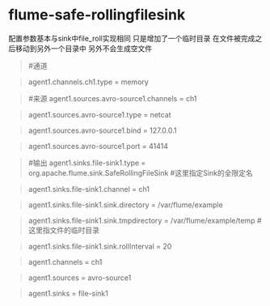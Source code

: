 flume-safe-rollingfilesink
==========================
配置参数基本与sink中file_roll实现相同 只是增加了一个临时目录 在文件被完成之后移动到另外一个目录中 另外不会生成空文件

> \#通道

> agent1.channels.ch1.type = memory

> \#来源
> agent1.sources.avro-source1.channels = ch1

> agent1.sources.avro-source1.type = netcat

> agent1.sources.avro-source1.bind = 127.0.0.1

> agent1.sources.avro-source1.port = 41414

> \#输出 
> agent1.sinks.file-sink1.type = org.apache.flume.sink.SafeRollingFileSink \#这里指定Sink的全限定名

> agent1.sinks.file-sink1.channel = ch1

> agent1.sinks.file-sink1.sink.directory = /var/flume/example

> agent1.sinks.file-sink1.sink.tmpdirectory = /var/flume/example/temp	 \#这里指文件的临时目录

> agent1.sinks.file-sink1.sink.rollInterval = 20

> agent1.channels = ch1

> agent1.sources = avro-source1

> agent1.sinks = file-sink1
